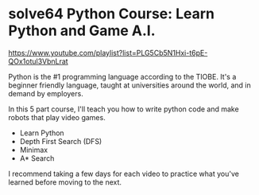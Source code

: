 # solve64 Python Course: Learn Python and Game A.I.
https://www.youtube.com/playlist?list=PLG5Cb5N1Hxi-t6pE-QOx1otul3VbnLrat

Python is the #1 programming language according to the TIOBE. It's a beginner friendly language, taught at universities around the world, and in demand by employers.

In this 5 part course, I'll teach you how to write python code and make robots that play video games.
- Learn Python
- Depth First Search (DFS)
- Minimax
- A* Search

I recommend taking a few days for each video to practice what you've learned before moving to the next.
